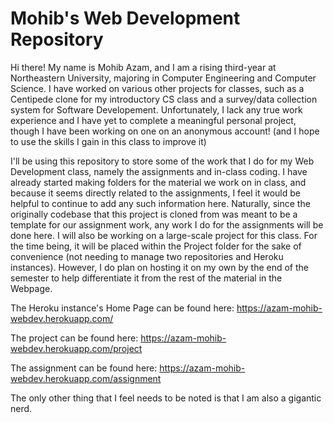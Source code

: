 # Mohib's Web Development Repository

Hi there! My name is Mohib Azam, and I am a rising third-year at Northeastern University, majoring in Computer Engineering and Computer Science. I have worked on various other projects for classes, such as a Centipede clone for my introductory CS class and a survey/data collection system for Software Developement. Unfortunately, I lack any true work experience and I have yet to complete a meaningful personal project, though I have been working on one on an anonymous account! (and I hope to use the skills I gain in this class to improve it)

I'll be using this repository to store some of the work that I do for my Web Development class, namely the assignments and in-class coding. I have already started making folders for the material we work on in class, and because it seems directly related to the assignments, I feel it would be helpful to  continue to add any such information here. Naturally, since the originally codebase that this project is cloned from was meant to be a template for our assignment work, any work I do for the assignments will be done here. I will also be working on a large-scale project for this class. For the time being, it will be placed within the Project folder for the sake of convenience (not needing to manage two repositories and Heroku instances). However, I do plan on hosting it on my own by the end of the semester to help differentiate it from the rest of the material in the Webpage.

The Heroku instance's Home Page can be found here: https://azam-mohib-webdev.herokuapp.com/

The project can be found here: https://azam-mohib-webdev.herokuapp.com/project

The assignment can be found here: https://azam-mohib-webdev.herokuapp.com/assignment

The only other thing that I feel needs to be noted is that I am also a gigantic nerd. 
